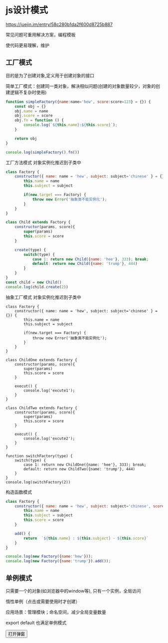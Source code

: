 # js设计模式

https://juejin.im/entry/58c280b1da2f600d8725b887

常见问题可重用解决方案，编程模板

使代码更易理解，维护

## 工厂模式

目的是为了创建对象,定义用于创建对象的接口

简单工厂模式：创建同一类对象，解决相似问题(创建的对象数量较少，对象的创建逻辑不复杂时使用)
```js
function simpleFactory({name:name='hew', score:score=123} = {}) {
    const obj = {}
    obj.name = name
    obj.score = score
    obj.fn = function () {
        console.log(`${this.name}:${this.score}`);
    }

    return obj
}

console.log(simpleFactory().fn()) 
```

工厂方法模式 对象实例化推迟到子类中
```js
class Factory {
    constructor({ name: name = 'hew', subject: subject='chinese' } = {}) {
        this.name = name
        this.subject = subject

        if(new.target === Factory) {
            throw new Error('抽象类不能实例化');
        }
    }
}

class Child extends Factory {
    constructor(params, score){
        super(params)
        this.score = score
    }

    create(type) {
        switch(type) {
            case 1: return new Child({name: 'hee'}, 333); break;
            default: return new Child({name: 'trump'}, 444)
        }
    }
}
const child = new Child()
console.log(child.create(2))
```

抽象工厂模式 对象实例化推迟到子类中
```JS
class Factory {
    constructor({ name: name = 'hew', subject: subject='chinese' } = {}) {
        this.name = name
        this.subject = subject

        if(new.target === Factory) {
            throw new Error('抽象类不能实例化');
        }
    }
}

class ChildOne extends Factory {
    constructor(params, score){
        super(params)
        this.score = score
    }

    execut() {
        console.log('excute1');
    }
}

class ChildTwo extends Factory {
    constructor(params, score){
        super(params)
        this.score = score
    }

    execut() {
        console.log('excute2');
    }
}

function switchFactory(type) {
    switch(type) {
        case 1: return new ChildOne({name: 'hee'}, 333); break;
        default: return new ChildTwo({name: 'trump'}, 444)
    }
}
console.log(switchFactory(2))
````

构造函数模式
```js
class Factory {
    constructor({ name: name = 'hew', subject: subject='chinese', score:score = 100 }) {
        this.name = name
        this.subject = subject
        this.score = score
    }

    add() {
        return  `${this.name} : ${this.subject} - ${this.score}`
    }
}

console.log(new Factory({name:'hew'}));
console.log(new Factory({name:'trump'}).add());
```

## 单例模式
只需要一个的对象(如浏览器中的window等), 只有一个实例，全局访问

惰性单例（点击或需要使用时才创建）

应用场景：管理模块；命名空间，减少全局变量数量

export default 也满足单例模式

 <button id="btn">打开弹窗</button>
    <script>

        function Single(name) {
            this.name = name
        }

        const execute = (function ()  {
            let once = null

            return function(param) {
                if (!once) {
                    once = new Single(param)
                }

                return once
            }
        })()

        const a = execute('hew')
        const b = execute('trump')
        console.log(a === b)  // true
        // 传入的参数 trump 无任何作用


        // 实现单体模式弹窗
// var createWindow = (function(){
//     var div;
//     return function(){
//         if(!div) {
//             div = document.createElement("div");
//             div.innerHTML = "我是弹窗内容";
//             div.style.display = 'none';
//             document.body.appendChild(div);
//         }
//         return div;
//     }
// })();
// document.getElementById("btn").onclick = function(){
//     // 点击后先创建一个div元素
//     var win = createWindow();
//     win.style.display = "block";
// }

        // 弹窗实例
        const createEle = (function() {
            let once = null
            return function() {
                if (!once) {
                    const div = document.createElement('div')
                    div.innerHTML = '我是弹窗'
                    div.addEventListener('click', function() {
                        this.setAttribute('style', 'display:none')
                    })

                    document.body.append(div)
                    once = div
                }
                return once
            }
        })()

        document.getElementById('btn').addEventListener('click', function() {
            const div = createEle()
            div.setAttribute('style', 'display:block')
        })
    </script>

> 交流 [Github blog issues](https://github.com/NameHewei/blog/issues)